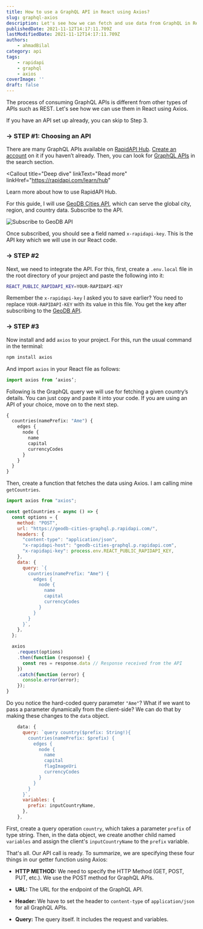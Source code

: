 ```yaml
---
title: How to use a GraphQL API in React using Axios?
slug: graphql-axios
description: Let's see how we can fetch and use data from GraphQL in React using Axios.
publishedDate: 2021-11-12T14:17:11.709Z
lastModifiedDate: 2021-11-12T14:17:11.709Z
authors:
    - ahmadBilal
category: api
tags:
    - rapidapi
    - graphql
    - axios
coverImage: ''
draft: false
---
```


<Lead>

The process of consuming GraphQL APIs is different from other types of APIs such as REST. Let's see how we can use them in React using Axios.

</Lead>

If you have an API set up already, you can skip to Step 3.

### → STEP #1: Choosing an API

There are many GraphQL APIs available on [RapidAPI Hub](https://RapidAPI.com/hub?utm_source=RapidAPI.com/guides&utm_medium=DevRel&utm_campaign=DevRel). [Create an account](https://RapidAPI.com/auth/sign-up?referral=/hub?utm_source=RapidAPI.com/guides&utm_medium=DevRel&utm_campaign=DevRel) on it if you haven’t already. Then, you can look for [GraphQL APIs](https://rapidapi.com/search/graphql?utm_source=RapidAPI.com/guides&utm_medium=DevRel&utm_campaign=DevRel) in the search section.

<Callout
  title="Deep dive"
  linkText="Read more"
  linkHref="https://rapidapi.com/learn/hub"
>
  Learn more about how to use RapidAPI Hub.
</Callout>

For this guide, I will use [GeoDB Cities API](https://rapidapi.com/apidojo/api/shazam/?utm_source=RapidAPI.com/guides&utm_medium=DevRel&utm_campaign=DevRel), which can serve the global city, region, and country data. Subscribe to the API.

![Subscribe to GeoDB API](https://raw.githubusercontent.com/RapidAPI/DevRel-Stack-Data/production/guides/posts/build-graphql-app/images/subscribe.png)

Once subscribed, you should see a field named `x-rapidapi-key`. This is the API key which we will use in our React code.

### → STEP #2

Next, we need to integrate the API. For this, first, create a `.env.local` file in the root directory of your project and paste the following into it:

```sh
REACT_PUBLIC_RAPIDAPI_KEY=YOUR-RAPIDAPI-KEY
```

Remember the `x-rapidapi-key` I asked you to save earlier? You need to replace `YOUR-RAPIDAPI-KEY` with its value in this file. You get the key after subscribing to the [GeoDB API](https://rapidapi.com/wirefreethought/api/geodb-cities-graphql/?utm_source=RapidAPI.com/guides&utm_medium=DevRel&utm_campaign=DevRel).

### → STEP #3

Now install and add `axios` to your project. For this, run the usual command in the terminal:

```sh
npm install axios
```

And import `axios` in your React file as follows:

```js
import axios from ‘axios’;
```

Following is the GraphQL query we will use for fetching a given country’s details. You can just copy and paste it into your code. If you are using an API of your choice, move on to the next step.

```graphql
{
  countries(namePrefix: "Ame") {
    edges {
      node {
        name
        capital
        currencyCodes
      }
    }
  }
}
```

Then, create a function that fetches the data using Axios. I am calling mine `getCountries`.

```js
import axios from "axios";

const getCountries = async () => {
  const options = {
    method: "POST",
    url: "https://geodb-cities-graphql.p.rapidapi.com/",
    headers: {
      "content-type": "application/json",
      "x-rapidapi-host": "geodb-cities-graphql.p.rapidapi.com",
      "x-rapidapi-key": process.env.REACT_PUBLIC_RAPIDAPI_KEY,
    },
    data: {
      query: `{
        countries(namePrefix: "Ame") {
          edges {
            node {
              name
              capital
              currencyCodes
            }
          }
        }
      }`,
    },
  };

  axios
    .request(options)
    .then(function (response) {
      const res = response.data // Response received from the API
    })
    .catch(function (error) {
      console.error(error);
    });
}
```

Do you notice the hard-coded query parameter `"Ame"`? What if we want to pass a parameter dynamically from the client-side? We can do that by making these changes to the `data` object.

```js
    data: {
      query: `query country($prefix: String!){
        countries(namePrefix: $prefix) {
          edges {
            node {
              name
              capital
              flagImageUri
              currencyCodes
            }
          }
        }
      }`,
      variables: {
        prefix: inputCountryName,
      },
    },
```

First, create a query operation `country`, which takes a parameter `prefix` of type string. Then, in the data object, we create another child named `variables` and assign the client's `inputCountryName` to the `prefix` variable.

That's all. Our API call is ready. To summarize, we are specifying these four things in our getter function using Axios:

- **HTTP METHOD:** We need to specify the HTTP Method (GET, POST, PUT, etc.). We use the POST method for GraphQL APIs.

- **URL:** The URL for the endpoint of the GraphQL API.

- **Header:** We have to set the header to `content-type` of `application/json` for all GraphQL APIs.

- **Query:** The query itself. It includes the request and variables.

